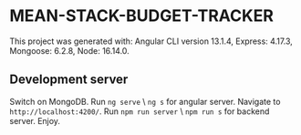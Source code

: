 # MEAN-STACK-BUDGET-TRACKER

This project was generated with:
Angular CLI version 13.1.4,
Express: 4.17.3,
Mongoose: 6.2.8,
Node: 16.14.0.

## Development server

Switch on MongoDB.
Run `ng serve` \ `ng s` for angular server. Navigate to `http://localhost:4200/`.
Run `npm run server` \ `npm run s` for backend server.
Enjoy.
